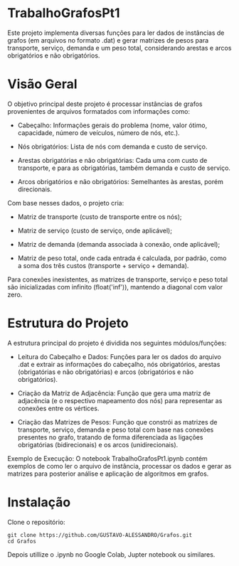 # TrabalhoGrafosPt1
Este projeto implementa diversas funções para ler dados de instâncias de grafos (em arquivos no formato .dat) e gerar matrizes de pesos para transporte, serviço, demanda e um peso total, considerando arestas e arcos obrigatórios e não obrigatórios.

# Visão Geral
O objetivo principal deste projeto é processar instâncias de grafos provenientes de arquivos formatados com informações como:

- Cabeçalho: Informações gerais do problema (nome, valor ótimo, capacidade, número de veículos, número de nós, etc.).

- Nós obrigatórios: Lista de nós com demanda e custo de serviço.

- Arestas obrigatórias e não obrigatórias: Cada uma com custo de transporte, e para as obrigatórias, também demanda e custo de serviço.

- Arcos obrigatórios e não obrigatórios: Semelhantes às arestas, porém direcionais.

Com base nesses dados, o projeto cria:

- Matriz de transporte (custo de transporte entre os nós);

- Matriz de serviço (custo de serviço, onde aplicável);

- Matriz de demanda (demanda associada à conexão, onde aplicável);

- Matriz de peso total, onde cada entrada é calculada, por padrão, como a soma dos três custos (transporte + serviço + demanda).

Para conexões inexistentes, as matrizes de transporte, serviço e peso total são inicializadas com infinito (float('inf')), mantendo a diagonal com valor zero.

# Estrutura do Projeto
A estrutura principal do projeto é dividida nos seguintes módulos/funções:

- Leitura do Cabeçalho e Dados:
Funções para ler os dados do arquivo .dat e extrair as informações do cabeçalho, nós obrigatórios, arestas (obrigatórias e não obrigatórias) e arcos (obrigatórios e não obrigatórios).

- Criação da Matriz de Adjacência:
Função que gera uma matriz de adjacência (e o respectivo mapeamento dos nós) para representar as conexões entre os vértices.

- Criação das Matrizes de Pesos:
Função que constrói as matrizes de transporte, serviço, demanda e peso total com base nas conexões presentes no grafo, tratando de forma diferenciada as ligações obrigatórias (bidirecionais) e os arcos (unidirecionais).

Exemplo de Execução:
O notebook TrabalhoGrafosPt1.ipynb contém exemplos de como ler o arquivo de instância, processar os dados e gerar as matrizes para posterior análise e aplicação de algoritmos em grafos.

# Instalação
Clone o repositório:
```
git clone https://github.com/GUSTAVO-ALESSANDRO/Grafos.git
cd Grafos
```
Depois utillize o .ipynb no Google Colab, Jupter notebook ou similares.
